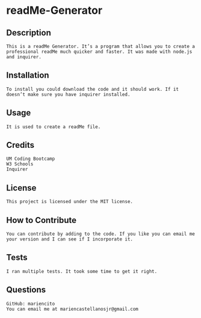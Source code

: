 # readMe-Generator
## Description
    This is a readMe Generator. It’s a program that allows you to create a professional readMe much quicker and faster. It was made with node.js and inquirer.
## Installation
    To install you could download the code and it should work. If it doesn’t make sure you have inquirer installed.
## Usage
    It is used to create a readMe file.
## Credits
    UM Coding Bootcamp
    W3 Schools
    Inquirer
## License
    This project is licensed under the MIT license.
## How to Contribute
    You can contribute by adding to the code. If you like you can email me your version and I can see if I incorporate it.
## Tests
    I ran multiple tests. It took some time to get it right.
## Questions
    GitHub: mariencito
    You can email me at mariencastellanosjr@gmail.com
    